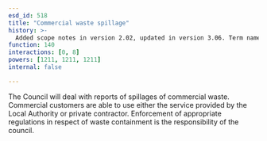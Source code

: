 ```yaml
---
esd_id: 518
title: "Commercial waste spillage"
history: >-
  Added scope notes in version 2.02, updated in version 3.06. Term name changed from 'Commercial waste - spillage' to 'Refuse - commercial waste - spillage' in version 3.00. Name changed to 'Commerical waste spillage' in version 4.00.
function: 140
interactions: [0, 8]
powers: [1211, 1211, 1211]
internal: false

---
```


The Council will deal with reports of spillages of commercial waste.  Commercial customers are able to use either the service provided by the Local Authority or private contractor. Enforcement of appropriate regulations in respect of waste containment is the responsibility of the council.

